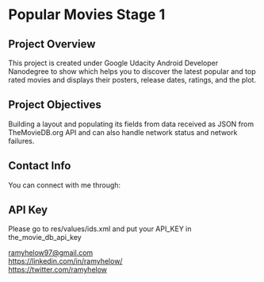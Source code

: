 # Popular Movies Stage 1

## Project Overview
This project is created under Google Udacity Android Developer Nanodegree to
show which helps you to discover the latest popular and top rated movies and displays their
posters, release dates, ratings, and the plot.

## Project Objectives
Building a layout and populating its fields from data received as JSON from TheMovieDB.org API 
and can also handle network status and network failures.
 

## Contact Info
You can connect with me through:

## API Key
Please go to res/values/ids.xml and put your API_KEY in the_movie_db_api_key

ramyhelow97@gmail.com  
https://linkedin.com/in/ramyhelow/   
https://twitter.com/ramyhelow    
